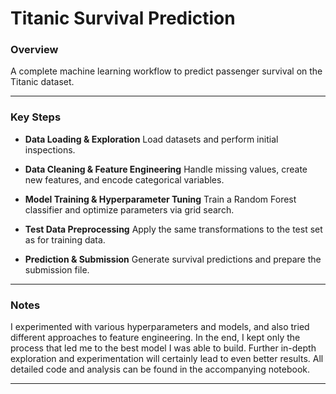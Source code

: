 # Titanic Survival Prediction

### Overview

A complete machine learning workflow to predict passenger survival on the Titanic dataset.

---

### Key Steps

* **Data Loading & Exploration**
  Load datasets and perform initial inspections.

* **Data Cleaning & Feature Engineering**
  Handle missing values, create new features, and encode categorical variables.

* **Model Training & Hyperparameter Tuning**
  Train a Random Forest classifier and optimize parameters via grid search.

* **Test Data Preprocessing**
  Apply the same transformations to the test set as for training data.

* **Prediction & Submission**
  Generate survival predictions and prepare the submission file.

---

### Notes

I experimented with various hyperparameters and models, and also tried different approaches to feature engineering. 
In the end, I kept only the process that led me to the best model I was able to build. 
Further in-depth exploration and experimentation will certainly lead to even better results. All detailed code and analysis can be found 
in the accompanying notebook.

---



